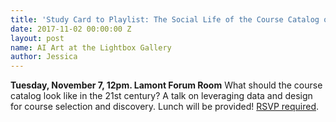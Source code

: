 ```yaml
---
title: 'Study Card to Playlist: The Social Life of the Course Catalog on Nov 7th'
date: 2017-11-02 00:00:00 Z
layout: post
name: AI Art at the Lightbox Gallery
author: Jessica
---
```


**Tuesday, November 7, 12pm. Lamont Forum Room** What should the course catalog look like in the 21st century? A talk on leveraging data and design for course selection and discovery. Lunch will be provided! [RSVP required](https://cyber.harvard.edu/events/2017/luncheon/11/Curricle#RSVP).